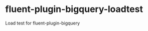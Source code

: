 fluent-plugin-bigquery-loadtest
===============================

Load test for fluent-plugin-bigquery
